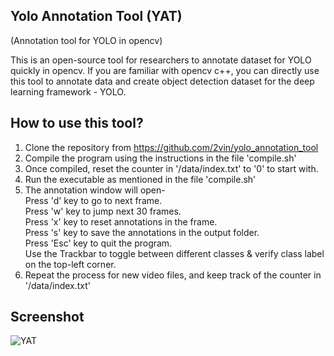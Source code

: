 ## Yolo Annotation Tool (YAT)
(Annotation tool for YOLO in opencv)

This is an open-source tool for researchers to annotate dataset for YOLO quickly in opencv. If you are familiar with opencv c++, you can directly use this tool to annotate data and create object detection dataset for the deep learning framework - YOLO. 

## How to use this tool?
1. Clone the repository from https://github.com/2vin/yolo_annotation_tool
2. Compile the program using the instructions in the file 'compile.sh'
3. Once compiled, reset the counter in '/data/index.txt' to '0' to start with.
4. Run the executable as mentioned in the file 'compile.sh'
5. The annotation window will open-  
    Press 'd' key to go to next frame.  
    Press 'w' key to jump next 30 frames.  
    Press 'x' key to reset annotations in the frame.  
    Press 's' key to save the annotations in the output folder.  
    Press 'Esc' key to quit the program.  
    Use the Trackbar to toggle between different classes & verify class label on the top-left corner.  
6. Repeat the process for new video files, and keep track of the counter in '/data/index.txt'

## Screenshot
![YAT](https://user-images.githubusercontent.com/38634222/61153312-77382380-a508-11e9-9449-32e1995e8612.png)
